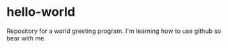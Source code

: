 # hello-world
Repository for a world greeting program.
I'm learning how to use github so bear with me.
